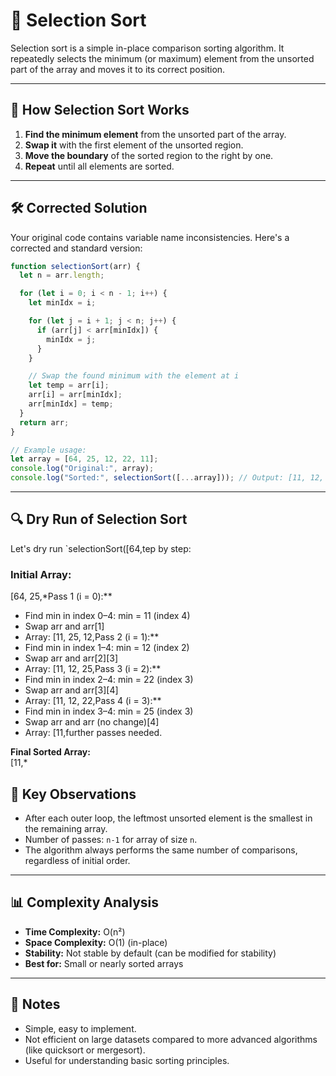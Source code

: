 # 🏅 Selection Sort

Selection sort is a simple in-place comparison sorting algorithm. It repeatedly selects the minimum (or maximum) element from the unsorted part of the array and moves it to its correct position.

---

## 📝 How Selection Sort Works

1. **Find the minimum element** from the unsorted part of the array.
2. **Swap it** with the first element of the unsorted region.
3. **Move the boundary** of the sorted region to the right by one.
4. **Repeat** until all elements are sorted.

---

## 🛠️ Corrected Solution

Your original code contains variable name inconsistencies. Here's a corrected and standard version:

```js
function selectionSort(arr) {
  let n = arr.length;

  for (let i = 0; i < n - 1; i++) {
    let minIdx = i;

    for (let j = i + 1; j < n; j++) {
      if (arr[j] < arr[minIdx]) {
        minIdx = j;
      }
    }

    // Swap the found minimum with the element at i
    let temp = arr[i];
    arr[i] = arr[minIdx];
    arr[minIdx] = temp;
  }
  return arr;
}

// Example usage:
let array = [64, 25, 12, 22, 11];
console.log("Original:", array);
console.log("Sorted:", selectionSort([...array])); // Output: [11, 12, 22, 25, 64]
```

---

## 🔍 Dry Run of Selection Sort

Let's dry run `selectionSort([64,tep by step:

### **Initial Array**:

[64, 25,\*Pass 1 (i = 0):\*\*

- Find min in index 0–4: min = 11 (index 4)
- Swap arr and arr[1]
- Array: [11, 25, 12,Pass 2 (i = 1):\*\*
- Find min in index 1–4: min = 12 (index 2)
- Swap arr and arr[2][3]
- Array: [11, 12, 25,Pass 3 (i = 2):\*\*
- Find min in index 2–4: min = 22 (index 3)
- Swap arr and arr[3][4]
- Array: [11, 12, 22,Pass 4 (i = 3):\*\*
- Find min in index 3–4: min = 25 (index 3)
- Swap arr and arr (no change)[4]
- Array: [11,further passes needed.

**Final Sorted Array:**  
[11,\*

## 🧠 Key Observations

- After each outer loop, the leftmost unsorted element is the smallest in the remaining array.
- Number of passes: `n-1` for array of size `n`.
- The algorithm always performs the same number of comparisons, regardless of initial order.

---

## 📊 Complexity Analysis

- **Time Complexity:** O(n²)
- **Space Complexity:** O(1) (in-place)
- **Stability:** Not stable by default (can be modified for stability)
- **Best for:** Small or nearly sorted arrays

---

## 📝 Notes

- Simple, easy to implement.
- Not efficient on large datasets compared to more advanced algorithms (like quicksort or mergesort).
- Useful for understanding basic sorting principles.
